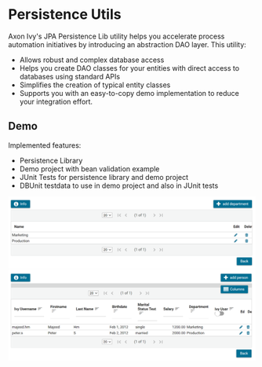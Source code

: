 # Persistence Utils
Axon Ivy's JPA Persistence Lib utility helps you accelerate process automation initiatives by introducing an abstraction DAO layer. This utility:
- Allows robust and complex database access
- Helps you create DAO classes for your entities with direct access to databases using standard APIs
- Simplifies the creation of typical entity classes
- Supports you with an easy-to-copy demo implementation to reduce your integration effort.

## Demo
Implemented features:
- Persistence Library
- Demo project with bean validation example
- JUnit Tests for persistence library and demo project
- DBUnit testdata to use in demo project and also in JUnit tests

![Department Search UI](DepartmentSearch.png "Department Search UI")
![Person Search UI](PersonSearch.png "Person Search UI")
